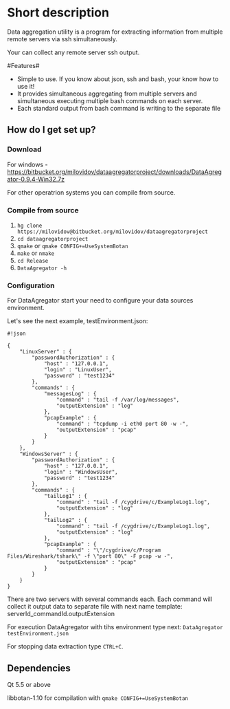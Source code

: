 # Short description #

Data aggregation utility is a program for extracting information from multiple remote servers via ssh simultaneously.

Your can collect any remote server ssh output.

#Features#
* Simple to use. If you know about json, ssh and bash, your know how to use it!
* It provides simultaneous aggregating from multiple servers and simultaneous executing multiple bash commands on each server. 
* Each standard output from bash command is writing to the separate file


## How do I get set up? ##

### Download ###

For windows - https://bitbucket.org/milovidov/dataagregatorproject/downloads/DataAgregator-0.9.4-Win32.7z

For other operatrion systems you can compile from source.

### Compile from source ###
1. `hg clone https://milovidov@bitbucket.org/milovidov/dataagregatorproject`
2. `cd dataagregatorproject`
3. `qmake` or `qmake CONFIG+=UseSystemBotan`
4. `make` or `nmake`
5. `cd Release`
6. `DataAgregator -h`

### Configuration ###

For DataAgregator start your need to configure your data sources environment.

Let's see the next example, testEnvironment.json:

```
#!json

{
    "LinuxServer" : {
        "passwordAuthorization" : {
            "host" : "127.0.0.1",
            "login" : "LinuxUser",
            "password" : "test1234"
        },
        "commands" : {
            "messagesLog" : {
                "command" : "tail -f /var/log/messages",
                "outputExtension" : "log"
            },
            "pcapExample" : {
                "command" : "tcpdump -i eth0 port 80 -w -",
                "outputExtension" : "pcap"
            }
        }
    },
    "WindowsServer" : {
        "passwordAuthorization" : {
            "host" : "127.0.0.1",
            "login" : "WindowsUser",
            "password" : "test1234"
        },
        "commands" : {
            "tailLog1" : {
                "command" : "tail -f /cygdrive/c/ExampleLog1.log",
                "outputExtension" : "log"
            },
            "tailLog2" : {
                "command" : "tail -f /cygdrive/c/ExampleLog1.log",
                "outputExtension" : "log"
            },
            "pcapExample" : {
                "command" : "\"/cygdrive/c/Program Files/Wireshark/tshark\" -f \"port 80\" -F pcap -w -",
                "outputExtension" : "pcap"
            }
        }
    }
}
```

There are two servers with several commands each. Each command will collect it output data to separate file with next name template: serverId_commandId.outputExtension

For execution DataAgregator with tihs environment type next:
`DataAgregator testEnvironment.json`

For stopping data extraction type `CTRL+C`.

## Dependencies ##

Qt 5.5 or above

libbotan-1.10 for compilation with `qmake CONFIG+=UseSystemBotan`